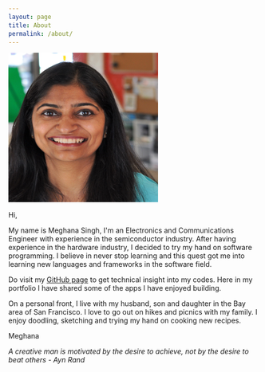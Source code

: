 ```yaml
---
layout: page
title: About
permalink: /about/
---
```

<img src="/img/portfolio.jpg" alt="Meghana" width="300" height="300">
<!--![Meghana](/img/portfolio.jpg)-->

Hi,

My name is Meghana Singh, I'm an Electronics and Communications Engineer with experience in the semiconductor industry. After having experience in the hardware industry, I decided to try my hand on software programming. I believe in never stop learning and this quest got me into learning new languages and frameworks in the software field. 
 
Do visit my [GitHub page](https://github.com/meghana-singh?tab=repositories) to get technical insight into my codes. Here in my portfolio I have shared some of the apps I have enjoyed building. 

On a personal front, I live with my husband, son and daughter in the Bay area of San Francisco. I love to go out on hikes and picnics with my family. I enjoy doodling, sketching and trying my hand on cooking new recipes. 

Meghana

_A creative man is motivated by the desire to achieve, not by the desire to beat others - Ayn Rand_





